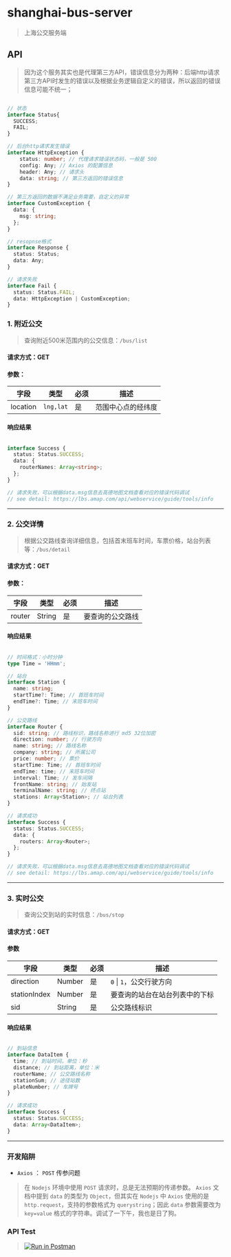 # shanghai-bus-server

> 上海公交服务端

## API

> 因为这个服务其实也是代理第三方API，错误信息分为两种：后端http请求第三方API时发生的错误以及根据业务逻辑自定义的错误，所以返回的错误信息可能不统一；

```ts

// 状态
interface Status{
  SUCCESS;
  FAIL;
}

// 后台http请求发生错误
interface HttpException {
    status: number; // 代理请求错误状态码，一般是 500
    config: Any; // Axios 的配置信息
    header: Any; // 请求头
    data: string; // 第三方返回的错误信息
}

// 第三方返回的数据不满足业务需要，自定义的异常
interface CustomException {
  data: {
    msg: string;
  };
}

// resopnse格式
interface Response {
  status: Status;
  data: Any;
}

// 请求失败
interface Fail {
  status: Status.FAIL;
  data: HttpException | CustomException;
}

```

### 1. 附近公交

> 查询附近500米范围内的公交信息：`/bus/list`

#### 请求方式：GET

#### 参数：

| 字段 | 类型 | 必须 | 描述 |
| ---- | ---- |--|--|
|location|`lng,lat`|是|范围中心点的经纬度|

#### 响应结果

```ts

interface Success {
  status: Status.SUCCESS;
  data: {
    routerNames: Array<string>;
  };
}

// 请求失败，可以根据data.msg信息去高德地图文档查看对应的错误代码调试
// see detail: https://lbs.amap.com/api/webservice/guide/tools/info

```

----------------

### 2. 公交详情

> 根据公交路线查询详细信息，包括首末班车时间，车票价格，站台列表等：`/bus/detail`

#### 请求方式：GET

#### 参数：

| 字段 | 类型 | 必须 | 描述 |
| ---- | ---- |--|--|
|router|String|是|要查询的公交路线|

#### 响应结果

```ts

// 时间格式：小时分钟
type Time = 'HHmm';

// 站台
interface Station {
  name: string;
  startTime?: Time; // 首班车时间
  endTime?: Time; // 末班车时间
}

// 公交路线
interface Router {
  sid: string; // 路线标识，路线名称进行 md5 32位加密
  direction: number; // 行驶方向
  name: string; // 路线名称
  company: string; // 所属公司
  price: number; // 票价
  startTime: Time; // 首班车时间
  endTime: time; // 末班车时间
  interval: Time; // 发车间隔
  frontName: string; // 始发站
  terminalName: string; // 终点站
  stations: Array<Station>; // 站台列表
}

// 请求成功
interface Success {
  status: Status.SUCCESS;
  data: {
    routers: Array<Router>;
  };
}

// 请求失败，可以根据data.msg信息去高德地图文档查看对应的错误代码调试
// see detail: https://lbs.amap.com/api/webservice/guide/tools/info

```

----------------

### 3. 实时公交

> 查询公交到站的实时信息：`/bus/stop`

#### 请求方式：GET

#### 参数

| 字段 | 类型 | 必须 | 描述 |
| ---- | ---- |--|--|
|direction|Number|是| `0` \| `1`，公交行驶方向|
|stationIndex|Number|是|要查询的站台在站台列表中的下标|
|sid|String|是|公交路线标识|

#### 响应结果

```ts

// 到站信息
interface DataItem {
  time; // 到站时间，单位：秒
  distance; // 到站距离，单位：米
  routerName; // 公交路线名称
  stationSum; // 途径站数
  plateNumber; // 车牌号
}

// 请求成功
interface Success {
  status: Status.SUCCESS;
  data: Array<DataItem>;
}

```

----------------

### 开发陷阱

+ `Axios` ： `POST` 传参问题

> 在 `Nodejs` 环境中使用 `POST` 请求时，总是无法预期的传递参数。
> `Axios` 文档中提到 `data` 的类型为 `Object`，但其实在 `Nodejs` 中 `Axios` 使用的是`http.request`，支持的参数格式为 `querystring`；因此 `data` 参数需要改为 `key=value` 格式的字符串。调试了一下午，我也是日了狗。

### API Test

> [![Run in Postman](https://run.pstmn.io/button.svg)](https://app.getpostman.com/run-collection/ad735d3a15a785b32e4d)